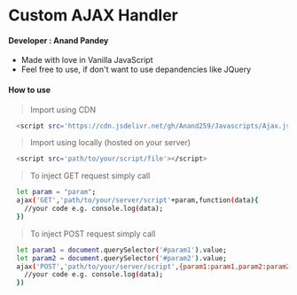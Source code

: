# Custom AJAX Handler
#### Developer : Anand Pandey
- Made with love in Vanilla JavaScript
- Feel free to use, if don't want to use depandencies like JQuery 

#### How to use 
> Import using CDN
```sh
  <script src='https://cdn.jsdelivr.net/gh/Anand259/Javascripts/Ajax.js'><script>
```

> Import using locally (hosted on your server)
```sh
  <script src='path/to/your/script/file'></script>
```

> To inject GET request simply call
```sh
  let param = "param";
  ajax('GET','path/to/your/server/script'+param,function(data){
    //your code e.g. console.log(data);
  })
  ```

> To inject POST request simply call
```sh
  let param1 = document.querySelector('#param1').value;
  let param2 = document.querySelector('#param2').value;
  ajax('POST','path/to/your/server/script',{param1:param1,param2:param2},function(data){
    //your code e.g. console.log(data);
  })
```

